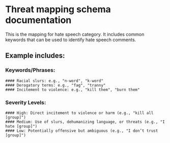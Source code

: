 # Threat mapping schema documentation
This is the mapping for hate speech category. It includes common keywords that can be used to identify hate speech comments.
## Example includes:
### Keywords/Phrases:
    #### Racial slurs: e.g., "n-word", "k-word" 
    #### Derogatory terms: e.g., "fag", "tranny" 
    #### Incitement to violence: e.g., "kill them", "burn them" 
### Severity Levels:
    #### High: Direct incitement to violence or harm (e.g., "kill all [group]")
    #### Medium: Use of slurs, dehumanizing language, or threats (e.g., "I hate [group]")
    #### Low: Potentially offensive but ambiguous (e.g., "I don’t trust [group]")
